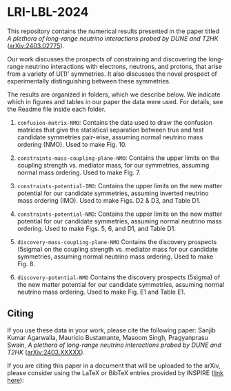 # LRI-LBL-2024

This repository contains the numerical results presented in the paper titled *A plethora of long-range neutrino interactions probed by DUNE and T2HK* ([arXiv:2403.02775](https://arxiv.org/abs/2403.02775)).

Our work discusses the prospects of constraining and discovering the long-range neutrino interactions with electrons, neutrons, and protons, that arise from a variety of U(1)' symmetries.  It also discusses the novel prospect of experimentally distinguishing between these symmetries. 

The results are organized in folders, which we describe below.  We indicate which in figures and tables in our paper the data were used.  For details, see the Readme file inside each folder.

1. `confusion-matrix-NMO`: Contains the data used to draw the confusion matrices that give the statistical separation between true and test candidate symmetries pair-wise, assuming normal neutrino mass ordering (NMO). Used to make Fig. 10.
  
2. `constraints-mass-coupling-plane-NMO`: Contains the upper limits on the coupling strength vs. mediator mass, for our symmetries, assuming normal mass ordering. Used to make Fig. 7.

3. `constraints-potential-IMO`: Contains the upper limits on the new matter potential for our candidate symmetries, assuming inverted neutrino mass ordering (IMO). Used to make Figs. D2 & D3, and Table D1.

4. `constraints-potential-NMO`: Contains the upper limits on the new matter potential for our candidate symmetries, assuming normal neutrino mass ordering.  Used to make Figs. 5, 6, and D1, and Table D1.

5. `discovery-mass-coupling-plane-NMO` Contains the discovery prospects (5sigma) on the coupling strength vs. mediator mass for our candidate symmetries, assuming normal neutrino mass ordering. Used to make Fig. 8. 

6. `discovery-potential-NMO` Contains the discovery prospects (5sigma) of the new matter potential for our candidate symmetries, assuming normal neutrino mass ordering. Used to make Fig. E1 and Table E1. 

## Citing

If you use these data in your work, please cite the following paper: Sanjib Kumar Agarwalla, Mauricio Bustamante, Masoom Singh, Pragyanprasu Swain, *A plethora of long-range neutrino interactions probed by DUNE and T2HK* ([arXiv:2403.XXXXX](https://arxiv.org/abs/2403.XXXXX)).

If you are citing this paper in a document that will be uploaded to the arXiv, please consider using the LaTeX or BibTeX entries provided by INSPIRE ([link here](http://XXX)):


   

   


